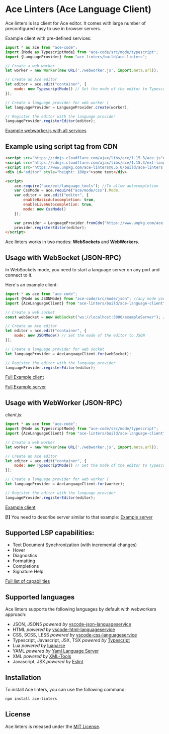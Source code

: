 # Ace Linters (Ace Language Client)

Ace linters is lsp client for Ace editor. It comes with large number of preconfigured easy to use in browser servers.

Example client with pre-defined services:
```javascript
import * as ace from "ace-code";
import {Mode as TypescriptMode} from "ace-code/src/mode/typescript";
import {LanguageProvider} from "ace-linters/build/ace-linters";

// Create a web worker
let worker = new Worker(new URL('./webworker.js', import.meta.url));

// Create an Ace editor
let editor = ace.edit("container", {
    mode: new TypescriptMode() // Set the mode of the editor to Typescript
});

// Create a language provider for web worker (
let languageProvider = LanguageProvider.create(worker);

// Register the editor with the language provider
languageProvider.registerEditor(editor);

``` 

[Example webworker.js with all services](https://github.com/mkslanc/ace-linters/blob/main/packages/demo/webworker-lsp/webworker.ts)

## Example using script tag from CDN
```html
<script src="https://cdnjs.cloudflare.com/ajax/libs/ace/1.15.3/ace.js"></script>
<script src="https://cdnjs.cloudflare.com/ajax/libs/ace/1.15.3/ext-language_tools.min.js"></script>
<script src="https://www.unpkg.com/ace-linters@0.6.0/build/ace-linters.js"></script>
<div id="editor" style="height: 100px">some text</div>

<script>
    ace.require("ace/ext/language_tools"); //To allow autocompletion
    var CssMode = ace.require("ace/mode/css").Mode;
    var editor = ace.edit("editor", {
        enableBasicAutocompletion: true,
        enableLiveAutocompletion: true,
        mode: new CssMode()
    });

    var provider = LanguageProvider.fromCdn("https://www.unpkg.com/ace-linters@0.6.0/build/");
    provider.registerEditor(editor);
</script>
```


Ace linters works in two modes: **WebSockets** and **WebWorkers**.

## Usage with WebSocket (JSON-RPC)

In WebSockets mode, you need to start a language server on any port and connect to it.

Here's an example client:

```javascript
import * as ace from "ace-code";
import {Mode as JSONMode} from "ace-code/src/mode/json"; //any mode you want
import {AceLanguageClient} from "ace-linters/build/ace-language-client";

// Create a web socket
const webSocket = new WebSocket("ws://localhost:3000/exampleServer"); // address of your websocket server

// Create an Ace editor
let editor = ace.edit("container", {
    mode: new JSONMode() // Set the mode of the editor to JSON
});

// Create a language provider for web socket
let languageProvider = AceLanguageClient.for(webSocket);

// Register the editor with the language provider
languageProvider.registerEditor(editor);
```

[Full Example client](https://github.com/mkslanc/ace-linters/blob/main/packages/demo/websockets-lsp/client.ts)

[Full Example server](https://github.com/mkslanc/ace-linters/tree/main/packages/demo/websockets-lsp/server)

## Usage with WebWorker (JSON-RPC)

*client.js*:

```javascript
import * as ace from "ace-code";
import {Mode as TypescriptMode} from "ace-code/src/mode/typescript";
import {AceLanguageClient} from "ace-linters/build/ace-language-client";

// Create a web worker
let worker = new Worker(new URL('./webworker.js', import.meta.url));

// Create an Ace editor
let editor = ace.edit("container", {
    mode: new TypescriptMode() // Set the mode of the editor to Typescript
});

// Create a language provider for web worker (
let languageProvider = AceLanguageClient.for(worker);

// Register the editor with the language provider
languageProvider.registerEditor(editor);

```

[Example client](https://github.com/mkslanc/ace-linters/blob/main/packages/demo/webworker-json-rpc/demo.ts)

**[!]** You need to describe server similar to that example:
[Example server](https://github.com/mkslanc/ace-linters/blob/main/packages/demo/webworker-json-rpc/webworker.ts)

## Supported LSP capabilities:
- Text Document Synchronization (with incremental changes)
- Hover
- Diagnostics
- Formatting
- Completions
- Signature Help

[Full list of capabilities](https://github.com/mkslanc/ace-linters/blob/main/Capabilities.md)

## Supported languages
Ace linters supports the following languages by default with webworkers approach:

- JSON, JSON5 *powered by* [vscode-json-languageservice](https://github.com/Microsoft/vscode-json-languageservice)
- HTML *powered by* [vscode-html-languageservice](https://github.com/Microsoft/vscode-html-languageservice)
- CSS, SCSS, LESS *powered by* [vscode-css-languageservice](https://github.com/Microsoft/vscode-css-languageservice)
- Typescript, Javascript, JSX, TSX *powered by* [Typescript](https://github.com/Microsoft/TypeScript)
- Lua *powered by* [luaparse](https://github.com/fstirlitz/luaparse)
- YAML *powered by* [Yaml Language Server](https://github.com/redhat-developer/yaml-language-server)
- XML *powered by* [XML-Tools](https://github.com/SAP/xml-tools)
- Javascript, JSX *powered by* [Eslint](https://github.com/eslint/eslint)

## Installation

To install Ace linters, you can use the following command:

```bash
npm install ace-linters
```

## License

Ace linters is released under the [MIT License](https://opensource.org/licenses/MIT).
